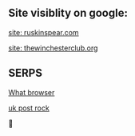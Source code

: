 ## Site visiblity on google:

[site: ruskinspear.com](https://www.google.co.uk/search?q=site%3Aruskinspear.com)

[site: thewinchesterclub.org](https://www.google.co.uk/search?q=site%3Athewinchesterclub.org)

## SERPS
[What browser](https://www.google.co.uk/search?q=what+broswer+am+i+using)

[uk post rock](https://www.google.co.uk/search?q=uk+post+rock)


:metal:
